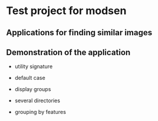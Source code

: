 # Test project for modsen
## Applications for finding similar images

## Demonstration of the application
* utility signature

* default case

* display groups

* several directories

* grouping by features